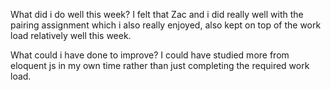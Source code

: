 What did i do well this week?
I felt that Zac and i did really well with the pairing assignment which i also
really enjoyed, also kept on top of the work load relatively well this week.

What could i have done to improve?
I could have studied more from eloquent js in my own time rather than just completing
the required work load.
